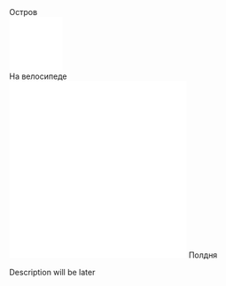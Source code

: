 
<link rel="stylesheet" href="../assets-custom/css/style-markdown.css">
<div class="cover-container" style="background-image: url('ostrov-1600.jpg');">
	<div class="cover-text">
		<div class="cover-title">
            Остров
        </div>
		<div class="cover-description">
			<div class="packages-location">
                <img loading="lazy" src="../assets-custom/bike-96.png" alt="" class="cover-icon">
                <div class="h4-default regular">На велосипеде</div>
            </div>
            <div>
                <img class="cover-icon" loading="lazy" src="../assets-custom/icon_time.png" alt=""  />
                <span>Полдня</span>
            </div>
		</div>
	</div>
</div>

Description will be later